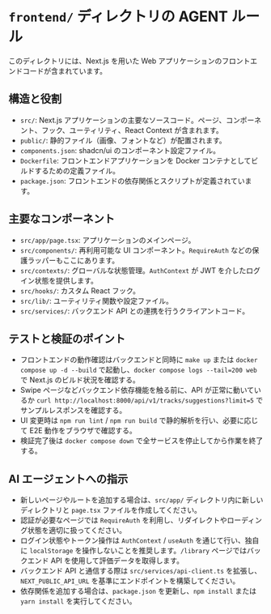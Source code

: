 # `frontend/` ディレクトリの AGENT ルール

このディレクトリには、Next.js を用いた Web アプリケーションのフロントエンドコードが含まれています。

## 構造と役割

- `src/`: Next.js アプリケーションの主要なソースコード。ページ、コンポーネント、フック、ユーティリティ、React Context が含まれます。
- `public/`: 静的ファイル（画像、フォントなど）が配置されます。
- `components.json`: shadcn/ui のコンポーネント設定ファイル。
- `Dockerfile`: フロントエンドアプリケーションを Docker コンテナとしてビルドするための定義ファイル。
- `package.json`: フロントエンドの依存関係とスクリプトが定義されています。

## 主要なコンポーネント

- `src/app/page.tsx`: アプリケーションのメインページ。
- `src/components/`: 再利用可能な UI コンポーネント。`RequireAuth` などの保護ラッパーもここにあります。
- `src/contexts/`: グローバルな状態管理。`AuthContext` が JWT を介したログイン状態を提供します。
- `src/hooks/`: カスタム React フック。
- `src/lib/`: ユーティリティ関数や設定ファイル。
- `src/services/`: バックエンド API との連携を行うクライアントコード。

## テストと検証のポイント

- フロントエンドの動作確認はバックエンドと同時に `make up` または `docker compose up -d --build` で起動し、`docker compose logs --tail=200 web` で Next.js のビルド状況を確認する。
- Swipe ページなどバックエンド依存機能を触る前に、API が正常に動いているか `curl http://localhost:8000/api/v1/tracks/suggestions?limit=5` でサンプルレスポンスを確認する。
- UI 変更時は `npm run lint` / `npm run build` で静的解析を行い、必要に応じて E2E 動作をブラウザで確認する。
- 検証完了後は `docker compose down` で全サービスを停止してから作業を終了する。

## AI エージェントへの指示

- 新しいページやルートを追加する場合は、`src/app/` ディレクトリ内に新しいディレクトリと `page.tsx` ファイルを作成してください。
- 認証が必要なページでは `RequireAuth` を利用し、リダイレクトやローディング状態を適切に扱ってください。
- ログイン状態やトークン操作は `AuthContext` / `useAuth` を通じて行い、独自に `localStorage` を操作しないことを推奨します。`/library` ページではバックエンド API を使用して評価データを取得します。
- バックエンド API と通信する際は `src/services/api-client.ts` を拡張し、`NEXT_PUBLIC_API_URL` を基準にエンドポイントを構築してください。
- 依存関係を追加する場合は、`package.json` を更新し、`npm install` または `yarn install` を実行してください。
